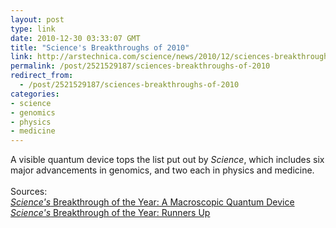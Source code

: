 ```yaml
---
layout: post
type: link
date: 2010-12-30 03:33:07 GMT
title: "Science's Breakthroughs of 2010"
link: http://arstechnica.com/science/news/2010/12/sciences-breakthrough-of-2010-a-macro-scale-quantum-device.ars
permalink: /post/2521529187/sciences-breakthroughs-of-2010
redirect_from: 
  - /post/2521529187/sciences-breakthroughs-of-2010
categories:
- science
- genomics
- physics
- medicine
---
```

A visible quantum device tops the list put out by <i>Science</i>, which includes six major advancements in genomics, and two each in physics and medicine.<br>
<br>
Sources:<br>
<a href="http://arstechnica.com/science/news/2010/12/sciences-breakthrough-of-2010-a-macro-scale-quantum-device.ars"><i>Science's</i> Breakthrough of the Year: A Macroscopic Quantum Device</a><br>
<a href="http://arstechnica.com/science/news/2010/12/sciences-breakthrough-of-the-year-runners-up.ars"><i>Science's</i> Breakthrough of the Year: Runners Up</a>